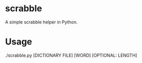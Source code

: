 # scrabble
A simple scrabble helper in Python.

# Usage
./scrabble.py [DICTIONARY FILE] [WORD] [OPTIONAL: LENGTH]
